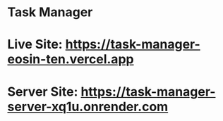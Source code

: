 # Task Manager

# Live Site: https://task-manager-eosin-ten.vercel.app

# Server Site: https://task-manager-server-xq1u.onrender.com
